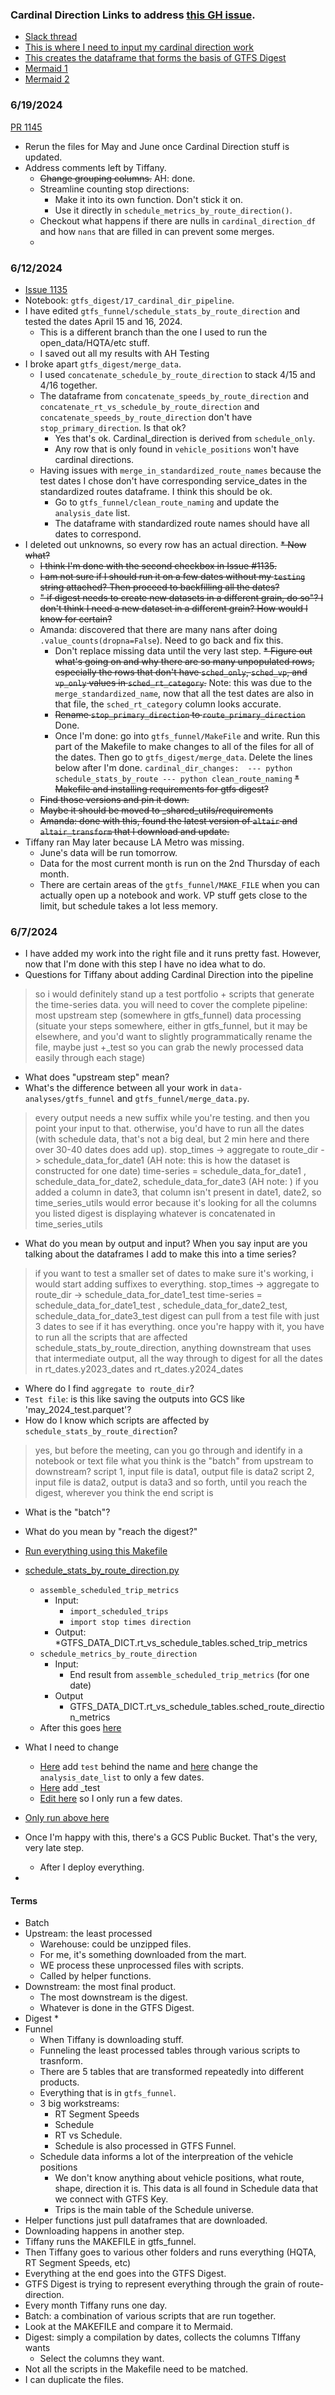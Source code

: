 ### Cardinal Direction Links to address [this GH issue](https://github.com/cal-itp/data-analyses/pull/1124).
* [Slack thread](https://cal-itp.slack.com/archives/D02QC97TRA6/p1717516644055619)
* [This is where I need to input my cardinal direction work](https://github.com/cal-itp/data-analyses/blob/ah_gtfs_portfolio/gtfs_funnel/schedule_stats_by_route_direction.py#L23)
* [This creates the dataframe that forms the basis of GTFS Digest](https://github.com/cal-itp/data-analyses/blob/main/gtfs_digest/merge_data.py)
* [Mermaid 1](https://mermaid.live/view#pako:eNqNVttu2zgQ_RWCi8BZwAosqWpsPRRI6sh96AKLNFgEKxsFLY5sohKpklS2bpB_X1KUY_rW1A-2zDlz5sxwONQzLgQFnOIgCOZcM11BimYP2Rd0w0m10axQ6G_WQMU4oJkkjKs577AXF89zjhDjTKeoe0RooNdQwyBFgyVRMBj6q_8QyciyAjV4hRtTI1lN5OajqIS0fn_cJVmS3Wxdd4gH-KF3qNFodAy5FZKCPAeyGZyzKSgEp_s6suz67tbDaJCa7UHKshw484v9MV8vFxdzPudlJf4r1kRq9PneAYqKKDWFEkkoNCpZVaV9pgf2gsmigi2i03CCIeoB2SQb3UU2pIWodrmSpFkjxfjKkFCycYZtDgjd5KpYA20rWKAg-IBuwlyKVkNAmeVlgi88sINEuWhAEi3kvu3KGuNcadEsthLs5zZ_gjWzWTRCMcupXLDbMFewqoFrpBoAqnY-ByKCHrfPG_Ys5DJXa9JAYEOjHuqR2eWv2-XFn2ma9lX1uUhH9jEkOXky2a3gbU2WtiFMLgxjtws77AmVy8ucVBXSkjXnhN4_dFqRZjX4Qn22Za9zmftopO1R-j0hhSmXTa0mOw0eLvxWnwld9KGLgxKhN_ftK6OethOa6KXpO0JP1CREZ_XQXg89u2X2jJsxQ4Nal0XxqkbB9xZ48Ua9nDTT0G1tp8mbyS5852hve9TB_vTUfimm1uFJof3zOP3VeZw6SOSOnPsTH9D4DeXL69FbBcDp0dSwTqZkkoHyhWYnFHnWjjgL81pwvQ4DM3NCJ-3etJ0mdqpS9hNc8RAn5zq9J4ocUeQT-fHuHSw-FLWvftdMlJioZnyhjvZkU85OzbeZm2-zMLcH2ApBZLWSsLJ8Wji6TsssPvaKjmr2-wTdSl9Or8NcWVxFPr0qRo0U5iqAo8RObXBH4Wf-eHAbPPbd59Xh0Rn27gAvAkJ4iGuQNWHUvER09_ocd_f9HKfmkUJJ2krPsbkcDZS0WnzZ8AKnWrYwxCbcao3TklTK_Gsbu11TRozeegsBykzYv9xbSveyMsQN4Th9xj9wGkTx5CpJkjhOkvej8WiSDPEGp-G75CpKovA6CZPrSTKJXob4pxCGdHQ1GU_exeNkEsfj6_ejeNzR_dsZOx0v_wPlerTj)
* [Mermaid 2](https://github.com/cal-itp/data-analyses/blob/ah_gtfs_portfolio/gtfs_funnel/mermaid.md)

### 6/19/2024
[PR 1145](https://github.com/cal-itp/data-analyses/pull/1145)
* Rerun the files for May and June once Cardinal Direction stuff is updated. 
* Address comments left by Tiffany.
    * <s>Change grouping columns.</s> AH: done. 
    * Streamline counting stop directions:
        * Make it into its own function. Don't stick it on. 
        * Use it directly in `schedule_metrics_by_route_direction()`.
    * Checkout what happens if there are nulls in `cardinal_direction_df` and how `nans` that are filled in can prevent some merges.
    * 
### 6/12/2024
* [Issue 1135](https://github.com/cal-itp/data-analyses/issues/1135)
* Notebook: `gtfs_digest/17_cardinal_dir_pipeline`.
* I have edited `gtfs_funnel/schedule_stats_by_route_direction` and tested the dates April 15 and 16, 2024.
    * This is a different branch than the one I used to run the open_data/HQTA/etc stuff.
    * I saved out all my results with AH Testing
* I broke apart `gtfs_digest/merge_data`.
    * I used `concatenate_schedule_by_route_direction` to stack 4/15 and 4/16 together.
    * The dataframe from `concatenate_speeds_by_route_direction` and `concatenate_rt_vs_schedule_by_route_direction` and `concatenate_speeds_by_route_direction` don't have `stop_primary_direction`. Is that ok?
        * Yes that's ok. Cardinal_direction is derived from `schedule_only`.
        * Any row that is only found in `vehicle_positions` won't have cardinal directions.
    * Having issues with `merge_in_standardized_route_names` because the test dates I chose  don't have corresponding service_dates in the standardized routes dataframe. I think this should be ok.
        * Go to `gtfs_funnel/clean_route_naming` and update the `analysis_date` list.
        * The dataframe with standardized route names should have all dates to correspond. 
* I deleted out unknowns, so every row has an actual direction.
<s>* Now what? 
    * I think I'm done with the second checkbox in Issue #1135.
    * I am not sure if I should run it on a few dates without my `testing` string attached? Then proceed to backfilling all the dates?
    * " if digest needs to create new datasets in a different grain, do so"? I don't think I need a new dataset in a different grain? How would I know for certain?</s>
    * Amanda: discovered that there are many nans after doing `.value_counts(dropna=False`). Need to go back and fix this.
        * Don't replace missing data until the very last step. 
        <s>* Figure out what's going on and why there are so many unpopulated rows, especially the rows that don't have `sched_only`, `sched_vp`, and `vp_only` values in `sched_rt_category`.</s> Note: this was due to the `merge_standardized_name`, now that all the test dates are also in that file, the `sched_rt_category` column looks accurate.
        * <s>Rename `stop_primary_direction` to `route_primary_direction`</s> Done. 
        * Once I'm done: go into `gtfs_funnel/MakeFile` and write. Run this part of the Makefile to make changes to all of the files for all of the dates. Then go to `gtfs_digest/merge_data`. Delete the lines below after I'm done.
        `cardinal_dir_changes: 
         --- python schedule_stats_by_route
         --- python clean_route_naming`
<s>* Makefile and installing requirements for gtfs digest?
    * Find those versions and pin it down. 
    * Maybe it should be moved to _shared_utils/requirements
    * Amanda: done with this, found the latest version of `altair` and `altair_transform` that I download and update.</s>
* Tiffany ran May later because LA Metro was missing.
    * June's data will be run tomorrow.
    * Data for the most current month is run on the 2nd Thursday of each month. 
    * There are certain areas  of the `gtfs_funnel/MAKE_FILE` when you can actually open up a notebook and work. VP stuff gets close to the limit, but schedule takes a lot less memory.
    
### 6/7/2024
* I have added my work into the right file and it runs pretty fast. However, now that I'm done with this step I have no idea what to do. 
* Questions for Tiffany about adding Cardinal Direction into the pipeline
> so i would definitely stand up a test portfolio + scripts that generate the time-series data. you will need to cover the complete pipeline:
most upstream step (somewhere in gtfs_funnel)
data processing (situate your steps somewhere, either in gtfs_funnel, but it may be elsewhere, and you'd want to slightly programmatically rename the file, maybe just +_test so you can grab the newly processed data easily through each stage)
  * What does "upstream step" mean?
  * What's the difference between all your work in `data-analyses/gtfs_funnel` and `gtfs_funnel/merge_data.py`. 
> every output needs a new suffix while you're testing. and then you point your input to that.
otherwise, you'd have to run all the dates (with schedule data, that's not a big deal, but 2 min here and there over 30-40 dates does add up).
stop_times -> aggregate to route_dir -> schedule_data_for_date1 (AH note: this is how the dataset is constructed for one date)
time-series = schedule_data_for_date1 , schedule_data_for_date2, schedule_data_for_date3 (AH note: )
if you added a column in date3, that column isn't present in date1, date2, so time_series_utils would error because it's looking for all the columns you listed
digest is displaying whatever is concatenated in time_series_utils
* What do you mean by output and input? When you say input are you talking about the dataframes I add to make this into a time series?

> if you want to test a smaller set of dates to make sure it's working, i would start adding suffixes to everything.
stop_times -> aggregate to route_dir -> schedule_data_for_date1_test
time-series = schedule_data_for_date1_test , schedule_data_for_date2_test, schedule_data_for_date3_test
digest can pull from a test file with just 3 dates to see if it has everything.
once you're happy with it, you have to run all the scripts that are affected schedule_stats_by_route_direction, anything downstream that uses that intermediate output, all the way through to digest for all the dates in rt_dates.y2023_dates and rt_dates.y2024_dates
* Where do I find `aggregate to route_dir`? 
* `Test file`: is this like saving the outputs into GCS like 'may_2024_test.parquet'?
* How do I know which scripts are affected by `schedule_stats_by_route_direction`?

> yes, but before the meeting, can you go through and identify in a notebook or text file what you think is the "batch" from upstream to downstream?
script 1, input file is data1, output file is data2
script 2, input file is data2, output is data3
and so forth, until you reach the digest, wherever you think the end script is
* What is the "batch"?
* What do you mean by "reach the digest?"
* [Run everything using this Makefile](https://github.com/cal-itp/data-analyses/blob/ah_gtfs_portfolio/gtfs_funnel/Makefile)
* [schedule_stats_by_route_direction.py](https://github.com/cal-itp/data-analyses/blob/ah_gtfs_portfolio/gtfs_funnel/schedule_stats_by_route_direction.py#L15)
    * `assemble_scheduled_trip_metrics` 
        * Input:
            * `import_scheduled_trips`
            * `import stop times direction`
        * Output:
            *GTFS_DATA_DICT.rt_vs_schedule_tables.sched_trip_metrics
    * `schedule_metrics_by_route_direction`
        * Input:
            * End result from `assemble_scheduled_trip_metrics` (for one date)
        * Output
            * GTFS_DATA_DICT.rt_vs_schedule_tables.sched_route_direction_metrics
    * After this goes [here](https://github.com/cal-itp/data-analyses/blob/ah_gtfs_portfolio/gtfs_digest/merge_data.py#L25)

* What I need to change
    * [Here](https://github.com/cal-itp/data-analyses/blob/ah_gtfs_portfolio/gtfs_funnel/schedule_stats_by_route_direction.py#L118C19-L120) add `test` behind the name and [here](https://github.com/cal-itp/data-analyses/blob/ah_gtfs_portfolio/gtfs_funnel/schedule_stats_by_route_direction.py#L122) change the `analysis_date_list` to only a few dates.
    * [Here](https://github.com/cal-itp/data-analyses/blob/ah_gtfs_portfolio/gtfs_digest/merge_data.py#L25) add _test 
    * [Edit here](https://github.com/cal-itp/data-analyses/blob/ah_gtfs_portfolio/gtfs_digest/merge_data.py#L212) so I only run a few dates.
* [Only run above here](https://github.com/cal-itp/data-analyses/blob/main/gtfs_digest/merge_data.py#L208-L268)
* Once I'm happy with this, there's a GCS Public Bucket. That's the very, very late step.
    * After I deploy everything. 
* 
#### Terms
* Batch
* Upstream: the least processed
    * Warehouse: could be unzipped files.
    * For me, it's something downloaded from the mart.
    * WE process these unprocessed files with scripts. 
    * Called by helper functions.
* Downstream: the most final product.
    * The most downstream is the digest. 
    * Whatever is done in the GTFS Digest. 
* Digest
    * 
* Funnel 
    * When Tiffany is downloading stuff.
    * Funneling the least processed tables through various scripts to trasnform.
    * There are 5 tables that are transformed repeatedly into different products. 
    * Everything that is in `gtfs_funnel`.
    * 3 big workstreams: 
        * RT Segment Speeds
        * Schedule
        * RT vs Schedule. 
        * Schedule is also processed in GTFS Funnel. 
    * Schedule data informs a lot of the interpreation of the vehicle positions
        * We don't know anything about vehicle positions, what route, shape, direction it is. This data is all found in Schedule data that we connect with GTFS Key.
        * Trips is the main table of the Schedule universe. 
* Helper functions just pull dataframes that are downloaded.
* Downloading happens in another step.
* Tiffany runs the MAKEFILE in gtfs_funnel.
* Then Tiffany goes to various other folders and runs everything (HQTA, RT Segment Speeds, etc)
* Everything at the end goes into the GTFS Digest.
* GTFS Digest is trying to represent everything through the grain of route-direction.
* Every month Tiffany runs one day.
* Batch: a combination of various scripts that are run together.
* Look at the MAKEFILE and compare it to Mermaid. 
* Digest: simply a compilation by dates, collects the columns TIffany wants
    * Select the columns they want.
* Not all the scripts in the Makefile need to be matched.
* I can duplicate the files. 